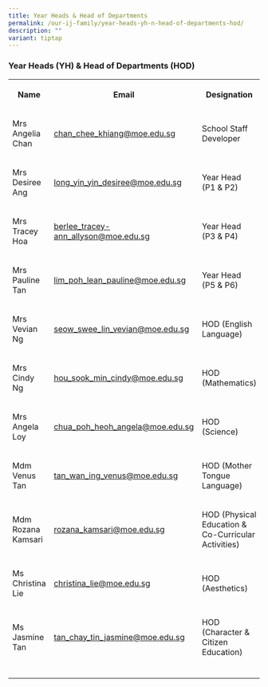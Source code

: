 ```yaml
---
title: Year Heads & Head of Departments
permalink: /our-ij-family/year-heads-yh-n-head-of-departments-hod/
description: ""
variant: tiptap
---
```

<h3>Year Heads (YH) &amp; Head of Departments (HOD)</h3>
<table>
    <tbody>
        <tr>
            <th rowspan="1" colspan="1">
                <p>Name</p>
            </th>
            <th rowspan="1" colspan="1">
                <p>Email</p>
            </th>
            <th rowspan="1" colspan="1">
                <p>Designation</p>
            </th>
        </tr>
        <tr>
            <td rowspan="1" colspan="1">
                <p>Mrs Angelia Chan</p>
            </td>
            <td rowspan="1" colspan="1">
                <p><a href="chan_chee_khiang@moe.edu.sg" rel="noopener noreferrer nofollow" target="_blank">chan_chee_khiang@moe.edu.sg</a>
                </p>
            </td>
            <td rowspan="1" colspan="1">
                <p>School Staff Developer</p>
            </td>
        </tr>
        <tr>
            <td rowspan="1" colspan="1">
                <p>Mrs Desiree Ang</p>
            </td>
            <td rowspan="1" colspan="1">
                <p><a href="long_yin_yin_desiree@moe.edu.sg" rel="noopener noreferrer nofollow" target="_blank">long_yin_yin_desiree@moe.edu.sg</a>
                </p>
            </td>
            <td rowspan="1" colspan="1">
                <p>Year Head (P1 &amp; P2)</p>
            </td>
        </tr>
        <tr>
            <td rowspan="1" colspan="1">
                <p>Mrs Tracey Hoa</p>
            </td>
            <td rowspan="1" colspan="1">
                <p><a href="mailto:berlee_tracey-ann_allyson@moe.edu.sg" rel="noopener noreferrer nofollow" target="_blank">berlee_tracey-ann_allyson@moe.edu.sg</a>
                </p>
            </td>
            <td rowspan="1" colspan="1">
                <p>Year Head (P3 &amp; P4)</p>
            </td>
        </tr>
        <tr>
            <td rowspan="1" colspan="1">
                <p>Mrs Pauline Tan</p>
            </td>
            <td rowspan="1" colspan="1">
                <p><a href="mailto:lim_poh_lean_pauline@moe.edu.sg" rel="noopener noreferrer nofollow" target="_blank">lim_poh_lean_pauline@moe.edu.sg</a>
                </p>
            </td>
            <td rowspan="1" colspan="1">
                <p>Year Head (P5 &amp; P6)</p>
            </td>
        </tr>
        <tr>
            <td rowspan="1" colspan="1">
                <p>Mrs Vevian Ng</p>
            </td>
            <td rowspan="1" colspan="1">
                <p><a href="mailto:seow_swee_lin_vevian@moe.edu.sg" rel="noopener noreferrer nofollow" target="_blank">seow_swee_lin_vevian@moe.edu.sg</a>
                </p>
            </td>
            <td rowspan="1" colspan="1">
                <p>HOD (English Language)</p>
            </td>
        </tr>
        <tr>
            <td rowspan="1" colspan="1">
                <p>Mrs Cindy Ng</p>
            </td>
            <td rowspan="1" colspan="1">
                <p><a href="mailto:hou_sook_min_cindy@moe.edu.sg" rel="noopener noreferrer nofollow" target="_blank">hou_sook_min_cindy@moe.edu.sg</a>
                </p>
            </td>
            <td rowspan="1" colspan="1">
                <p>HOD (Mathematics)</p>
            </td>
        </tr>
        <tr>
            <td rowspan="1" colspan="1">
                <p>Mrs Angela Loy</p>
            </td>
            <td rowspan="1" colspan="1">
                <p><a href="mailto:chua_poh_heoh_angela@moe.edu.sg" rel="noopener noreferrer nofollow" target="_blank">chua_poh_heoh_angela@moe.edu.sg</a>
                </p>
            </td>
            <td rowspan="1" colspan="1">
                <p>HOD (Science)</p>
            </td>
        </tr>
        <tr>
            <td rowspan="1" colspan="1">
                <p>Mdm Venus Tan</p>
            </td>
            <td rowspan="1" colspan="1">
                <p><a href="mailto:tan_wan_ing_venus@moe.edu.sg" rel="noopener noreferrer nofollow" target="_blank">tan_wan_ing_venus@moe.edu.sg</a>
                </p>
            </td>
            <td rowspan="1" colspan="1">
                <p>HOD (Mother Tongue Language)</p>
            </td>
        </tr>
        <tr>
            <td rowspan="1" colspan="1">
                <p>Mdm Rozana Kamsari</p>
            </td>
            <td rowspan="1" colspan="1">
                <p><a href="mailto:rozana_kamsari@moe.edu.sg" rel="noopener noreferrer nofollow" target="_blank">rozana_kamsari@moe.edu.sg</a>
                </p>
            </td>
            <td rowspan="1" colspan="1">
                <p>HOD (Physical Education &amp; Co-Curricular Activities)</p>
            </td>
        </tr>
        <tr>
            <td rowspan="1" colspan="1">
                <p>Ms Christina Lie</p>
            </td>
            <td rowspan="1" colspan="1">
                <p><a href="mailto:christina_lie@moe.edu.sg" rel="noopener noreferrer nofollow" target="_blank">christina_lie@moe.edu.sg</a>
                </p>
            </td>
            <td rowspan="1" colspan="1">
                <p>HOD (Aesthetics)</p>
            </td>
        </tr>
        <tr>
            <td rowspan="1" colspan="1">
                <p>Ms Jasmine Tan</p>
            </td>
            <td rowspan="1" colspan="1">
                <p><a href="mailto:tan_chay_tin_jasmine@moe.edu.sg" rel="noopener noreferrer nofollow" target="_blank">tan_chay_tin_jasmine@moe.edu.sg</a>
                </p>
            </td>
            <td rowspan="1" colspan="1">
                <p>HOD (Character &amp; Citizen Education)</p>
            </td>
        </tr>
        <tr>
            <td rowspan="1" colspan="1">
                <p></p>
            </td>
            <td rowspan="1" colspan="1">
                <p></p>
            </td>
            <td rowspan="1" colspan="1">
                <p></p>
            </td>
        </tr>
    </tbody>
</table>
<p></p>
<p></p>